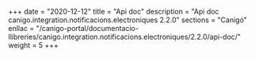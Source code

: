 +++
date        = "2020-12-12"
title       = "Api doc"
description = "Api doc canigo.integration.notificacions.electroniques 2.2.0"
sections    = "Canigó"
enllac		= "/canigo-portal/documentacio-llibreries/canigo.integration.notificacions.electroniques/2.2.0/api-doc/"
weight		= 5
+++
